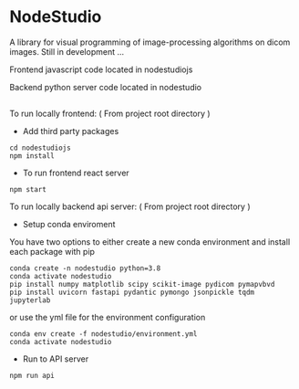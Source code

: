 # NodeStudio

A library for visual programming of image-processing algorithms on dicom images. Still in development ... 

Frontend javascript code located in nodestudiojs

Backend python server code located in nodestudio


##

To run locally frontend: ( From project root directory )
- Add third party packages
```
cd nodestudiojs 
npm install
```
- To run frontend react server
``` 
npm start
```

To run locally backend api server: ( From project root directory )

- Setup conda enviroment 

You have two options to either create a new conda environment and install each package with pip
```
conda create -n nodestudio python=3.8 
conda activate nodestudio
pip install numpy matplotlib scipy scikit-image pydicom pymapvbvd 
pip install uvicorn fastapi pydantic pymongo jsonpickle tqdm jupyterlab 
```

or use the yml file for the environment configuration

```
conda env create -f nodestudio/environment.yml
conda activate nodestudio
```
- Run to API server
```
npm run api
```

